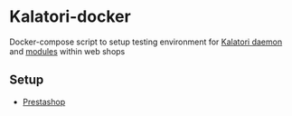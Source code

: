# Kalatori-docker
Docker-compose script to setup testing environment for [Kalatori daemon](https://github.com/Alzymologist/Kalatori-backend) and [modules](https://github.com/Alzymologist/Kalatori-frontend) within web shops

## Setup
- [Prestashop](https://github.com/Nyoxis/Kalatori-docker/blob/main/docs/prestashop_docker_setup.md)